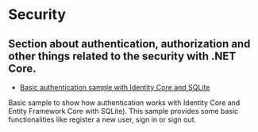 Security
========

Section about authentication, authorization and other things related to the security with .NET Core.
----------------------------------------------------------------------------------------------------

 * [Basic authentication sample with Identity Core and SQLite](https://github.com/dodyg/practical-aspnetcore/tree/master/projects/2-2/security/authentication-with-identity)
 
 Basic sample to show how authentication works with Identity Core and Entity Framework Core with SQLite). This sample provides some basic functionalities like register a new user, sign in or sign out.